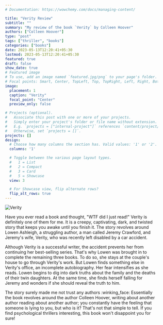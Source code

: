 ```yaml
---
# Documentation: https://wowchemy.com/docs/managing-content/

title: "Verity Review"
subtitle: ""
summary: "My review of the book `Verity` by Colleen Hoover"
authors: ["Colleen Hoover"]
type: "post"
tags: ["thriller", "books"]
categories: ["books"]
date: 2023-05-13T12:20:41+05:30
lastmod: 2023-05-13T12:20:41+05:30
featured: true
draft: false
show_date: true
# Featured image
# To use, add an image named `featured.jpg/png` to your page's folder.
# Focal points: Smart, Center, TopLeft, Top, TopRight, Left, Right, BottomLeft, Bottom, BottomRight.
image:
  placement: 1
  caption: "Verity"
  focal_point: "Center"
  preview_only: false

# Projects (optional).
#   Associate this post with one or more of your projects.
#   Simply enter your project's folder or file name without extension.
#   E.g. `projects = ["internal-project"]` references `content/project/deep-learning/index.md`.
#   Otherwise, set `projects = []`.
projects: []
design:
  # Choose how many columns the section has. Valid values: '1' or '2'.
  columns: '1'

  # Toggle between the various page layout types.
  #   1 = List
  #   2 = Compact
  #   3 = Card
  #   5 = Showcase
  view: 3

  # For Showcase view, flip alternate rows?
  flip_alt_rows: true
---
```

![Verity](verity.jpg)


Have you ever read a book and thought, "WTF did I just read!" Verity is definitely one of them for me. It is a creepy, captivating, dark, and twisted story that keeps you awake until you finish it. The story revolves around Lowen Ashleigh, a struggling author, a man called Jeremy Crawford, and Jeremy's wife, Verity, who was recently left disabled by a car accident. 

Although Verity is a successful writer, the accident prevents her from continuing her best-selling series. That's why Lowen was brought in to complete the remaining three books. To do so, she stays at the couple's house to go through Verity's work. But Lowen finds something else in Verity's office, an incomplete autobiography. Her fear intensifies as she reads. Lowen begins to dig into dark truths about the family and the deaths of their twin daughters. At the same time, she finds herself falling for Jeremy and wonders if she should reveal the truth to him. 

The story surely made me not trust any authors :winking_face: Essentially the book revolves around the author Colleen Hoover, writing about another author reading about another author; you constantly have the feeling that someone is lying to you, but who is it? That's not that simple to tell. If you find psychological thrillers interesting, this book won't disappoint you for sure!
